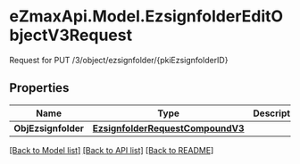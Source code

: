 # eZmaxApi.Model.EzsignfolderEditObjectV3Request
Request for PUT /3/object/ezsignfolder/{pkiEzsignfolderID}

## Properties

Name | Type | Description | Notes
------------ | ------------- | ------------- | -------------
**ObjEzsignfolder** | [**EzsignfolderRequestCompoundV3**](EzsignfolderRequestCompoundV3.md) |  | 

[[Back to Model list]](../README.md#documentation-for-models) [[Back to API list]](../README.md#documentation-for-api-endpoints) [[Back to README]](../README.md)

